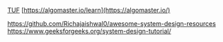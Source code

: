 [TUF](https://takeuforward.org/system-design/complete-system-design-roadmap-with-videos-for-sdes/)
[https://algomaster.io/learn](https://algomaster.io/)

https://github.com/Richajaishwal0/awesome-system-design-resources
https://www.geeksforgeeks.org/system-design-tutorial/
